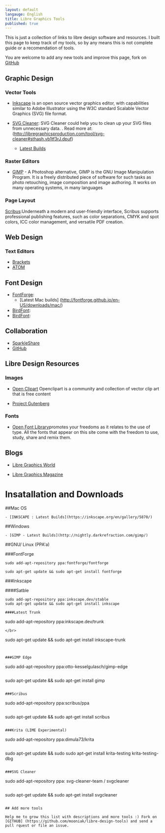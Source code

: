 ```yaml
---
layout: default
langauge: English
title: Libre Graphics Tools
published: true
---
```


This is just a collection of links to libre design software and resources. I built this page to keep track of my tools, so by any means this is not complete guide or a recomendation of tools. 

You are welcome to add any new tools and improve this page, fork on [GitHub](https://github.com/mooniak/libre-design-tools)


## Graphic Design

### Vector Tools

* [Inkscape](https://inkscape.org/en/) is an open source vector graphics editor, with capabilities similar to Adobe Illustrator using the W3C standard Scalable Vector Graphics (SVG) file format.


* [SVG Cleaner](http://sourceforge.net/projects/svgcleaner/): SVG Cleaner could help you to clean up your SVG files from unnecessary data. . Read more at: (http://libregraphicsproduction.com/tool/svg-cleaner#sthash.vb1tf3rJ.dpuf)

    - [Latest Builds](https://www.dropbox.com/sh/b7tyrnugif2ywqj/qpMx1ygywo)


### Raster Editors

* [GIMP](http://gimp.org) - A Photoshop alternative, GIMP is the GNU Image Manipulation Program. It is a freely distributed piece of software for such tasks as photo retouching, image composition and image authoring. It works on many operating systems, in many languages




### Page Layout


[Scribus](http://wiki.scribus.net/canvas/Download):Underneath a modern and user-friendly interface, Scribus supports professional publishing features, such as color separations, CMYK and spot colors, ICC color management, and versatile PDF creation.


## Web Design


### Text Editors

* [Brackets](http://brackets.io/)
* [ATOM](https://atom.io/)

## Font Design

* [FontForge](http://fontforge.org/):
    - [Latest Mac builds] (http://fontforge.github.io/en-US/downloads/mac/)
* [BirdFont](http://BirdFont.org/):
* [BirdFont](http://BirdFont.org/):


## Collaboration

* [SparkleShare](http://sparkleshare.org/)
* [GitHub](http://sparkleshare.org/)


## Libre Design Resources

### Images

* [Open Clipart](https://openclipart.org/) Openclipart is a community and collection of vector clip art that is free content

* [Project Gutenberg](https://www.gutenberg.org)


### Fonts

* [Open Font Library](http://openfontlibrary.org/)promotes your freedoms as it relates to the use of type. All the fonts that appear on this site come with the freedom to use, study, share and remix them. 


## Blogs

* [Libre Graphics World](http://libregraphicsworld.org/)

* [Libre Graphics Magazine](http://libregraphicsmag.com/)



# Insatallation and Downloads

##Mac OS

    - [INKSCAPE : Latest Builds](https://inkscape.org/en/gallery/5870/)


##Windows

    - [GIMP - Latest Builds](http://nightly.darkrefraction.com/gimp/)



##GNU/ Linux (PPA'a)


###FontForge

```
sudo add-apt-repository ppa:fontforge/fontforge
```
```
sudo apt-get update && sudo apt-get install fontforge
```

###Inkscape

####Satble
```
sudo add-apt-repository ppa:inkscape.dev/stable
sudo apt-get update && sudo apt-get install inkscape

####Latest Trunk
```
sudo add-apt-repository ppa:inkscape.dev/trunk 
```
</br>
```
sudo apt-get update && sudo apt-get install inkscape-trunk
```


###GIMP Edge

```
sudo add-apt-repository ppa:otto-kesselgulasch/gimp-edge
```
```
sudo apt-get update && sudo apt-get install gimp
```

###Scribus

```
sudo add-apt-repository ppa:scribus/ppa
```
```
sudo apt-get update && sudo apt-get install scribus
```

###Krita (LIME Experimental)

```
sudo add-apt-repository ppa:dimula73/krita
```
```
sudo apt-get update && sudo sudo apt-get install krita-testing krita-testing-dbg 
```

###SVG Cleaner

```
sudo add-apt-repository ppa: svg-cleaner-team / svgcleaner
```
```
sudo apt-get update && sudo apt-get install svgcleaner
```

## Add more tools

Help me to grow this list with descriptions and more tools :) Fork on [GITHUB] (https://github.com/mooniak/libre-design-tools) and send a pull rquest or file an issue.
